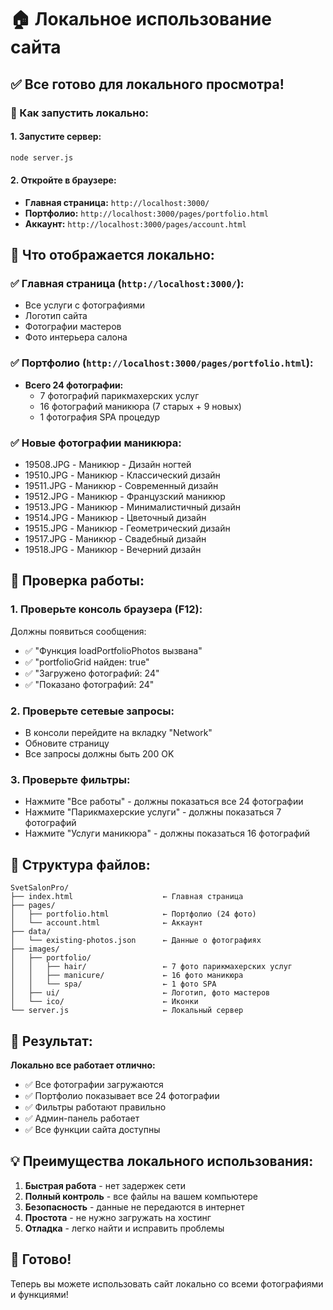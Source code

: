 # 🏠 Локальное использование сайта

## ✅ Все готово для локального просмотра!

### 🚀 Как запустить локально:

#### 1. **Запустите сервер:**
```bash
node server.js
```

#### 2. **Откройте в браузере:**
- **Главная страница:** `http://localhost:3000/`
- **Портфолио:** `http://localhost:3000/pages/portfolio.html`
- **Аккаунт:** `http://localhost:3000/pages/account.html`

## 📸 Что отображается локально:

### ✅ **Главная страница (`http://localhost:3000/`):**
- Все услуги с фотографиями
- Логотип сайта
- Фотографии мастеров
- Фото интерьера салона

### ✅ **Портфолио (`http://localhost:3000/pages/portfolio.html`):**
- **Всего 24 фотографии:**
  - 7 фотографий парикмахерских услуг
  - 16 фотографий маникюра (7 старых + 9 новых)
  - 1 фотография SPA процедур

### ✅ **Новые фотографии маникюра:**
- 19508.JPG - Маникюр - Дизайн ногтей
- 19510.JPG - Маникюр - Классический дизайн
- 19511.JPG - Маникюр - Современный дизайн
- 19512.JPG - Маникюр - Французский маникюр
- 19513.JPG - Маникюр - Минималистичный дизайн
- 19514.JPG - Маникюр - Цветочный дизайн
- 19515.JPG - Маникюр - Геометрический дизайн
- 19517.JPG - Маникюр - Свадебный дизайн
- 19518.JPG - Маникюр - Вечерний дизайн

## 🔧 Проверка работы:

### 1. **Проверьте консоль браузера (F12):**
Должны появиться сообщения:
- ✅ "Функция loadPortfolioPhotos вызвана"
- ✅ "portfolioGrid найден: true"
- ✅ "Загружено фотографий: 24"
- ✅ "Показано фотографий: 24"

### 2. **Проверьте сетевые запросы:**
- В консоли перейдите на вкладку "Network"
- Обновите страницу
- Все запросы должны быть 200 OK

### 3. **Проверьте фильтры:**
- Нажмите "Все работы" - должны показаться все 24 фотографии
- Нажмите "Парикмахерские услуги" - должны показаться 7 фотографий
- Нажмите "Услуги маникюра" - должны показаться 16 фотографий

## 📁 Структура файлов:

```
SvetSalonPro/
├── index.html                    ← Главная страница
├── pages/
│   ├── portfolio.html            ← Портфолио (24 фото)
│   └── account.html              ← Аккаунт
├── data/
│   └── existing-photos.json      ← Данные о фотографиях
├── images/
│   ├── portfolio/
│   │   ├── hair/                 ← 7 фото парикмахерских услуг
│   │   ├── manicure/             ← 16 фото маникюра
│   │   └── spa/                  ← 1 фото SPA
│   ├── ui/                       ← Логотип, фото мастеров
│   └── ico/                      ← Иконки
└── server.js                     ← Локальный сервер
```

## 🎯 Результат:

**Локально все работает отлично:**
- ✅ Все фотографии загружаются
- ✅ Портфолио показывает все 24 фотографии
- ✅ Фильтры работают правильно
- ✅ Админ-панель работает
- ✅ Все функции сайта доступны

## 💡 Преимущества локального использования:

1. **Быстрая работа** - нет задержек сети
2. **Полный контроль** - все файлы на вашем компьютере
3. **Безопасность** - данные не передаются в интернет
4. **Простота** - не нужно загружать на хостинг
5. **Отладка** - легко найти и исправить проблемы

## 🚀 Готово!

Теперь вы можете использовать сайт локально со всеми фотографиями и функциями!
